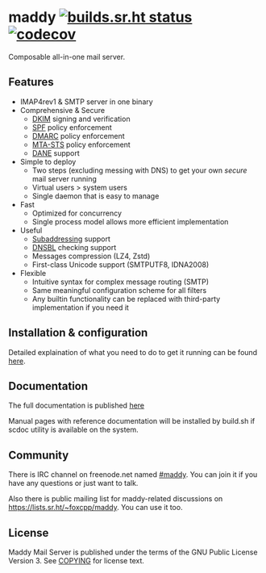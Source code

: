 maddy [![builds.sr.ht status](https://builds.sr.ht/~emersion/maddy.svg)](https://builds.sr.ht/~emersion/maddy?) [![codecov](https://img.shields.io/codecov/c/github/foxcpp/maddy)](https://codecov.io/gh/foxcpp/maddy)
=====================

Composable all-in-one mail server.

## Features

- IMAP4rev1 & SMTP server in one binary
- Comprehensive & Secure
  - [DKIM][dkim] signing and verification
  - [SPF][spf] policy enforcement
  - [DMARC][dmarc] policy enforcement
  - [MTA-STS][mtasts] policy enforcement
  - [DANE][dane] support
- Simple to deploy
  - Two steps (excluding messing with DNS) to get your own
    _secure_ mail server running
  - Virtual users > system users
  - Single daemon that is easy to manage
- Fast
  - Optimized for concurrency
  - Single process model allows more efficient implementation
- Useful
  - [Subaddressing][subaddr] support
  - [DNSBL][dnsbl] checking support
  - Messages compression (LZ4, Zstd)
  - First-class Unicode support (SMTPUTF8, IDNA2008)
- Flexible
  - Intuitive syntax for complex message routing (SMTP)
  - Same meaningful configuration scheme for all filters
  - Any builtin functionality can be replaced with
    third-party implementation if you need it

## Installation & configuration

Detailed explaination of what you need to do to get it running can be found
[here][setup-tutorial].

## Documentation

The full documentation is published [here](https://foxcpp.dev/maddy/)

Manual pages with reference documentation will be installed by build.sh if
scdoc utility is available on the system.

## Community

There is IRC channel on freenode.net named
[#maddy](https://webchat.freenode.net/#maddy). You can join it if you have
any questions or just want to talk.

Also there is public mailing list for maddy-related discussions on
https://lists.sr.ht/~foxcpp/maddy. You can use it too.

## License

Maddy Mail Server is published under the terms of the GNU Public License
Version 3. See [COPYING](COPYING) for license text.


[dkim]: https://www.validity.com/blog/how-to-explain-dkim-in-plain-english/
[spf]: https://blog.returnpath.com/how-to-explain-spf-in-plain-english/
[dmarc]: https://blog.returnpath.com/how-to-explain-dmarc-in-plain-english/
[mtasts]: https://www.hardenize.com/blog/mta-sts
[dane]: https://halon.io/blog/what-is-dane/
[subaddr]: https://en.wikipedia.org/wiki/Email_address#Sub-addressing
[dnsbl]: https://en.wikipedia.org/wiki/DNSBL
[backscatter]: https://en.wikipedia.org/wiki/Backscatter_(e-mail)

[setup-tutorial]: https://foxcpp.dev/maddy/tutorials/setting-up/
